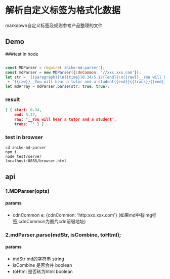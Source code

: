 # 解析自定义标签为格式化数据

markdown自定义标签及规则参考产品整理的文件

## Demo 
###test in node

```js

const MDParser = require('zhike-md-parser');
const mdParser = new MDParser({cdnCommon: '//xxx.xxx.com'});
let str = '{{paragraph}}\n{{time}}0.34/5.17{{end}}\n{{raw}}__You will hear a tutor and a student{{end}}'
 + '{{raw}}__You will hear a tutor and a student{{end}}{{trans}}{{end}}{{raw}}__You will hear a tutor and a student{{end}}{{end}}';
let mdArray = mdParser.parse(str, true, true);

```

### result 
```json
[ { start: 0.34,
    end: 5.17,
    raw: '__You will hear a tutor and a student',
    trans: '' } ]

```
### test in browser 
```
cd zhike-md-parser 
npm i 
node test/server
localhost:8888/browser.html
```
## api

### 1.MDParser(opts)
#### params 

+ cdnCommon e: {cdnCommon: 'http:xxx.xxx.com'} (如果md中有img标签,cdnCommon为图片cdn前缀地址)


### 2.mdParser.parse(mdStr, isCombine, toHtml);

#### params

+ mdStr md的字符串   string
+ isCombine 是否合并  boolean
+ toHtml 是否转为html boolean 





